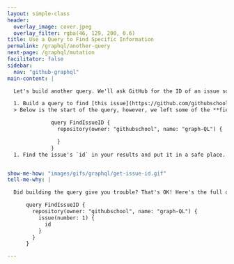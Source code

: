 ```yaml
---
layout: simple-class
header:
  overlay_image: cover.jpeg
  overlay_filter: rgba(46, 129, 200, 0.6)
title: Use a Query to Find Specific Information
permalink: /graphql/another-query
next-page: /graphql/mutation
facilitator: false
sidebar:
  nav: "github-graphql"
main-content: |

  Let's build another query. We'll ask GitHub for the ID of an issue so that we can post to that issue using the API in a later step.

  1. Build a query to find [this issue](https://github.com/githubschool/graph-ql/issues/1)'s unique identifier, or `id`.
  > Below is the start of the query, however, we left some of the **fields** out so you can try to build the query yourself. See the full code in the "Tell me why" section.

              query FindIssueID {
                repository(owner: "githubschool", name: "graph-QL") {

                }
              }
  1. Find the issue's `id` in your results and put it in a safe place. We'll need it for the next step when we build a mutation.


show-me-how: "images/gifs/graphql/get-issue-id.gif"
tell-me-why: |

  Did building the query give you trouble? That's OK! Here's the full query. Paste it into the GraphQL Explorer to get the issue `id`.

      query FindIssueID {
        repository(owner: "githubschool", name: "graph-QL") {
          issue(number: 1) {
            id
          }
        }
      }

---
```

